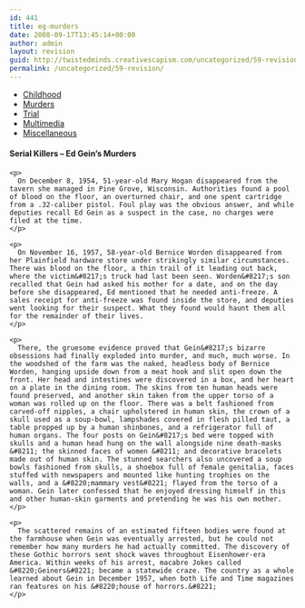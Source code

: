 ```yaml
---
id: 441
title: eg-murders
date: 2008-09-17T13:45:14+00:00
author: admin
layout: revision
guid: http://twistedminds.creativescapism.com/uncategorized/59-revision/
permalink: /uncategorized/59-revision/
---
```

<p class="dropcap-first">
  <ul id="navlist">
    <li>
      <a href="/serial-killers/ed-gein/" title="Ed Gein's Childhood">Childhood</a>
    </li>
    <li id="active">
      <a href="/serial-killers/ed-gein/EG-murders/" id="current" title="how it all began - his victims and the way he killed them">Murders</a>
    </li>
    <li>
      <a href="/serial-killers/ed-gein/EG-trial/" title="After he got caught - trial">Trial</a>
    </li>
    <li>
      <a href="/serial-killers/ed-gein/EG-multimedia/" title="pictures, audio and video recordings">Multimedia</a>
    </li>
    <li>
      <a href="/serial-killers/ed-gein/EG-miscellaneous/" title="An Interesting Inspiration For The Movie Directors">Miscellaneous</a>
    </li>
  </ul>
  
  <div class="body">
    <h4>
      Serial Killers &#8211; Ed Gein&#8217;s Murders
    </h4>
    
    <p>
      On December 8, 1954, 51-year-old Mary Hogan disappeared from the tavern she managed in Pine Grove, Wisconsin. Authorities found a pool of blood on the floor, an overturned chair, and one spent cartridge from a .32-caliber pistol. Foul play was the obvious answer, and while deputies recall Ed Gein as a suspect in the case, no charges were filed at the time.
    </p>
    
    <p>
      On November 16, 1957, 58-year-old Bernice Worden disappeared from her Plainfield hardware store under strikingly similar circumstances. There was blood on the floor, a thin trail of it leading out back, where the victim&#8217;s truck had last been seen. Worden&#8217;s son recalled that Gein had asked his mother for a date, and on the day before she disappeared, Ed mentioned that he needed anti-freeze. A sales receipt for anti-freeze was found inside the store, and deputies went looking for their suspect. What they found would haunt them all for the remainder of their lives.
    </p>
    
    <p>
      There, the gruesome evidence proved that Gein&#8217;s bizarre obsessions had finally exploded into murder, and much, much worse. In the woodshed of the farm was the naked, headless body of Bernice Worden, hanging upside down from a meat hook and slit open down the front. Her head and intestines were discovered in a box, and her heart on a plate in the dining room. The skins from ten human heads were found preserved, and another skin taken from the upper torso of a woman was rolled up on the floor. There was a belt fashioned from carved-off nipples, a chair upholstered in human skin, the crown of a skull used as a soup-bowl, lampshades covered in flesh pilled taut, a table propped up by a human shinbones, and a refrigerator full of human organs. The four posts on Gein&#8217;s bed were topped with skulls and a human head hung on the wall alongside nine death-masks &#8211; the skinned faces of women &#8211; and decorative bracelets made out of human skin. The stunned searchers also uncovered a soup bowls fashioned from skulls, a shoebox full of female genitalia, faces stuffed with newspapers and mounted like hunting trophies on the walls, and a &#8220;mammary vest&#8221; flayed from the torso of a woman. Gein later confessed that he enjoyed dressing himself in this and other human-skin garments and pretending he was his own mother.
    </p>
    
    <p>
      The scattered remains of an estimated fifteen bodies were found at the farmhouse when Gein was eventually arrested, but he could not remember how many murders he had actually committed. The discovery of these Gothic horrors sent shock waves throughout Eisenhower-era America. Within weeks of his arrest, macabre Jokes called &#8220;Geiners&#8221; became a statewide craze. The country as a whole learned about Gein in December 1957, when both Life and Time magazines ran features on his &#8220;house of horrors.&#8221;
    </p>